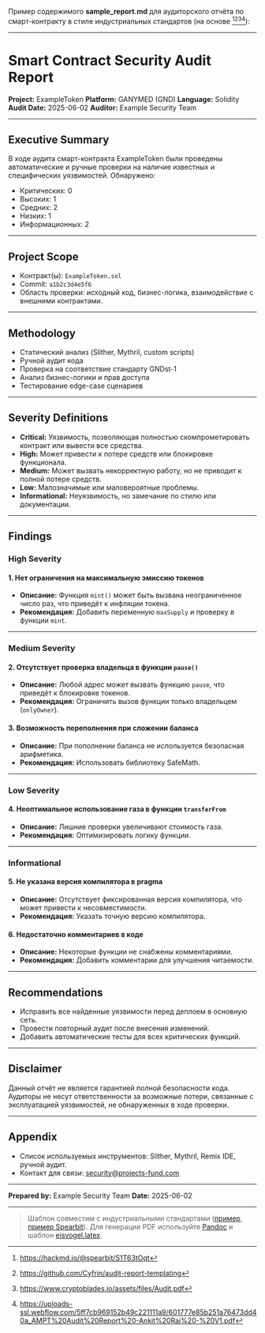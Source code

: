 
Пример содержимого **sample_report.md** для аудиторского отчёта по смарт-контракту в стиле индустриальных стандартов (на основе [^2][^3][^5][^7]):

---

# Smart Contract Security Audit Report

**Project:** ExampleToken
**Platform:** GANYMED (GND)
**Language:** Solidity
**Audit Date:** 2025-06-02
**Auditor:** Example Security Team

---

## Executive Summary

В ходе аудита смарт-контракта ExampleToken были проведены автоматические и ручные проверки на наличие известных и специфических уязвимостей.
Обнаружено:

- Критических: 0
- Высоких: 1
- Средних: 2
- Низких: 1
- Информационных: 2

---

## Project Scope

- Контракт(ы): `ExampleToken.sol`
- Commit: `a1b2c3d4e5f6`
- Область проверки: исходный код, бизнес-логика, взаимодействие с внешними контрактами.

---

## Methodology

- Статический анализ (Slither, Mythril, custom scripts)
- Ручной аудит кода
- Проверка на соответствие стандарту GNDst-1
- Анализ бизнес-логики и прав доступа
- Тестирование edge-case сценариев

---

## Severity Definitions

- **Critical:** Уязвимость, позволяющая полностью скомпрометировать контракт или вывести все средства.
- **High:** Может привести к потере средств или блокировке функционала.
- **Medium:** Может вызвать некорректную работу, но не приводит к полной потере средств.
- **Low:** Малозначимые или маловероятные проблемы.
- **Informational:** Неуязвимость, но замечание по стилю или документации.

---

## Findings

### High Severity

#### 1. Нет ограничения на максимальную эмиссию токенов

- **Описание:** Функция `mint()` может быть вызвана неограниченное число раз, что приведёт к инфляции токена.
- **Рекомендация:** Добавить переменную `maxSupply` и проверку в функции `mint`.

---

### Medium Severity

#### 2. Отсутствует проверка владельца в функции `pause()`

- **Описание:** Любой адрес может вызвать функцию `pause`, что приведёт к блокировке токенов.
- **Рекомендация:** Ограничить вызов функции только владельцем (`onlyOwner`).


#### 3. Возможность переполнения при сложении баланса

- **Описание:** При пополнении баланса не используется безопасная арифметика.
- **Рекомендация:** Использовать библиотеку SafeMath.

---

### Low Severity

#### 4. Неоптимальное использование газа в функции `transferFrom`

- **Описание:** Лишние проверки увеличивают стоимость газа.
- **Рекомендация:** Оптимизировать логику функции.

---

### Informational

#### 5. Не указана версия компилятора в pragma

- **Описание:** Отсутствует фиксированная версия компилятора, что может привести к несовместимости.
- **Рекомендация:** Указать точную версию компилятора.


#### 6. Недостаточно комментариев в коде

- **Описание:** Некоторые функции не снабжены комментариями.
- **Рекомендация:** Добавить комментарии для улучшения читаемости.

---

## Recommendations

- Исправить все найденные уязвимости перед деплоем в основную сеть.
- Провести повторный аудит после внесения изменений.
- Добавить автоматические тесты для всех критических функций.

---

## Disclaimer

Данный отчёт не является гарантией полной безопасности кода. Аудиторы не несут ответственности за возможные потери, связанные с эксплуатацией уязвимостей, не обнаруженных в ходе проверки.

---

## Appendix

- Список используемых инструментов: Slither, Mythril, Remix IDE, ручной аудит.
- Контакт для связи: security@projects-fund.com

---

**Prepared by:** Example Security Team
**Date:** 2025-06-02

---

> Шаблон совместим с индустриальными стандартами ([пример](https://github.com/Cyfrin/audit-report-templating), [пример Spearbit](https://hackmd.io/@spearbit/S1T63tOqt)).
> Для генерации PDF используйте [Pandoc](https://pandoc.org/) и шаблон [eisvogel.latex](https://github.com/Cyfrin/audit-report-templating/blob/main/eisvogel.latex).



[^1]: https://github.com/lidofinance/audits

[^2]: https://hackmd.io/@spearbit/S1T63tOqt

[^3]: https://github.com/Cyfrin/audit-report-templating

[^4]: https://updraft.cyfrin.io/courses/security/first-audit/making-a-pdf

[^5]: https://www.cryptoblades.io/assets/files/Audit.pdf

[^6]: https://www.larksuite.com/en_us/templates/digital-asset-audit

[^7]: https://uploads-ssl.webflow.com/5ff7cb969152b49c221111a9/601777e85b251a76473dd40a_AMPT%20Audit%20Report%20-Ankit%20Raj%20-%20V1.pdf

[^8]: https://hackmd.io/@spearbit

[^9]: https://n8n.io/workflows/1690-markdown-report-generation/

